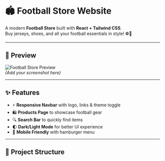 # 🏟️ Football Store Website

A modern **Football Store** built with **React + Tailwind CSS**.  
Buy jerseys, shoes, and all your football essentials in style! ⚽🛒

---

## 📸 Preview
![Football Store Preview](./preview.png)  
*(Add your screenshot here)*

---

## ✨ Features
- ⚡ **Responsive Navbar** with logo, links & theme toggle  
- 🛍️ **Products Page** to showcase football gear  
- 🔍 **Search Bar** to quickly find items  
- 🌓 **Dark/Light Mode** for better UI experience  
- 📱 **Mobile Friendly** with hamburger menu  

---

## 📂 Project Structure
